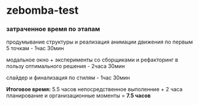 # zebomba-test

### затраченное время по этапам

продумывание структуры и реализация анимации движения по первым 5 точкам - 1час 30мин

модальное окно + эксперименты со сборщиками и рефакторинг в пользу оптимального решения - 2часа 30мин

слайдер и финализация по стилям - 1час 30мин

**Итоговое время:** 5.5 часов непосредственное выполенние + 2 часа планирование и организационные моменты = **7.5 часов**